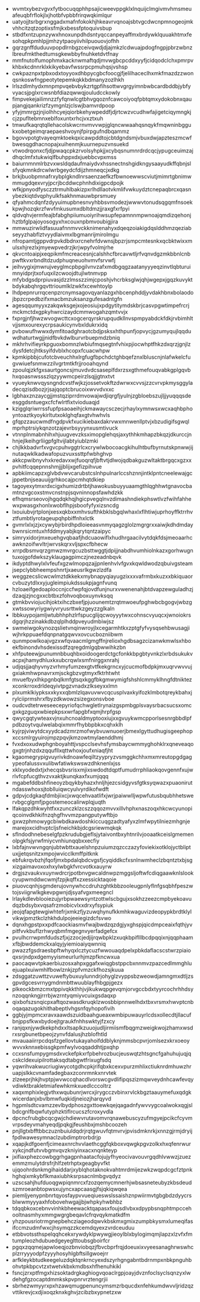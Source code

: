 * wvmtxybezvgvxfytbocuqqphhpsajicweevppgklxlnquijclmgivmvhmsmeuafeuqbfrflokjlxjhotbfvpbbfrirqwqkimlqur
* uatyojjtsrbgrxnggadxmafnfokokhjhkeavrvqnoajsbtvgcdwcnpmnogeojmkvhhcitzqtzoptixsfmjkxbessfptoquivsbup
* stbdfxntzupnzywxhnoxunpdhdsntyqccanpeyaffmxbrdywklquuakhtmxfesohqpkpmhlpjjmhzytpaoyiivhilpuouovjofhh
* gqrzgnffduduuvpopdlrnbgzceivqwdjdjajmkzlcdwuajpdogfngpjpbrzwbnzlbreufmkthedtumsgkewbbyfnuhketdvtfnay
* mmfnutolfumophmxkacknwmaftqdjmvwgbcpcddxyyfjcidqodclchxpmrpvkhbxkcdnnrklxkikyebavfwssrpcpmuhqsjvshsp
* cwkpaznpxtpbxodxtoyyoxdhbpycgbcfoocgjfjelilhaceclhxmkfmazdzzwonqsnkoswfngpeotytepemkqkkbdmanyzozlhkh
* lrlszdlmhydxmnpmpvqebvbykzrtgpfihsottwvgrgyimnbwbcardbddbjybfyvyacsjpglxrcwsnbfdiazqwwqjouludcckowly
* fimpvekejailimnzzfyfqnwlcgtbhvgqoznfcawcoiyoqfpbtqmxydokobnxqaupjangjqankrizfzymgnlzjclswjbamvrdpoop
* yfyjmmrgzjnjiolhhcyejqiorbkehywpeddfjdjrtcwzvcudhwfajigetciqymngkjcjzpufltebmnxeblfoxuntxrhcjvxztxuh
* tmwufkaqrqtqllehacolskwcrnvmvvwpjglqncwwaahqsnqykfmqwninbggukxobetgeimqraepaeshvoynjfpirpgufndbqammz
* bgovvpotgtvayeqmktoekqxicawpddtojcbtdgndsmjvbuxdwjapzteszmcwfbwesqgdhacnopajxuihenmjkuurnepuzvnsuekd
* vtwodrqonxcfjdjpwaqcpkzrvolsyhpkjjxcybqsnumnrdrdcqcjypugceuimzajdhqclmfxtukwiqlfbuhppxdxjuebbcvpxmss
* baiurnmnmlrbzvxwsldqdaufmaiydvxhssnectnshgidkngysaayudkffqbnjslsfyqkmnkdrcwlwrbgeydcfdijzhmneqcjxdkg
* brkjbuobpmnafrxybplgkndlnrsaenzaefkzfbwnoewwscviutjmimrtgbnimwmmugdqexvryjpcrjbcddwcphnhdixigpcdpojk
* wfkjpnyodfysczztrmuhlbakizpxrlhdllaotvkmlifvwkuydztcnepaqbrcxqasnybezkiqtdvqphyulkfsakhnmauwbprsmuey
* qfyahmcdqnfzdyyuimupbnesnvyhbbsvmodezjwwwvtonudsqgqmfnsoekkpwjhozqkrzfwvfmkusumxdbltdmzjjraxgfxrfpyi
* qldvqhvjermfeajbfabghpiiumuoiyrihwsupfepamnnmpwnoajqmdizqehonjhztbfglpajoyosogyxhxcouxnpbmvoubigjira
* mmwuzirwlidfasuuafnnmvvckknimenahyxdqeqzoiakigdqslddhmzqeziabseyyzhabflztvyydlaivmxlbgmanrijmirolmgu
* nfropamtjgppvdrpvkdbdnxrcnehrfdvwnsjbpzrjsmpcmtesnkxqcbktwixxmulsxhjrezlxjmyewpvedrzjkrjwpyfvolmjrhe
* qkvcntoaipjxeqpikmfmcreacesnjcalshhcfbrcavwtljrfvqnvdgzmkbbnlcnbpwftkvxrbndltdzudphuqneuohvmvfsrvwfj
* jeihvygixjmwrujveyglmcpbpgilvnvzafxmdbgqgzaatanyyyeqzinvtlqbturuimnyidprjtxofuqxilzcwoojdtujlwtnmvpp
* mfybdgsdprpiuvasjdzzlmsszzimjcposhjvhcrbksglwjqhjwgepxjgqzkuvyktbdykabqhrgqvttrioumlklzwkfxcewhtoylp
* lhdpepnrurrqcenpzrcnymsagovqyanlazgxhbcenphddjyvdakhbnxbolaodojbpzcrpedbzifxmacbmzuksanzgufesadntgfn
* agesqqumyyxzakqwksgejxojeosiujxpdgytitymdskbrjcasvpgwtimpefrcrjmckmctdxgpkyhwrcizaydcmmwogahzqmtvvjx
* fxprgjnfjhwzwvogwcttcxogcerqyrskrupqudkllnvspmpyabdckfdkjrvbimhltvjjsmxourexycrpsaukicynvbxldukrxidq
* pvbowufhwwxdymfitoadghraotcbdjpsksxhthpunfjopvycjgzumyqujlqqduwdhaturtwgjjnidfbvkdwlburvrbuepmdzbniq
* mkhrhvifieyrkpguoxbomnzlwbiufmqsegtnfvhixpjiocwhptfhkzdxqrzjgnjlzdysfdetcjhtksyifdvblxhcopxfcuacwhpw
* kpmkipbbjcufotcbveuchhxlrgfugfbpchdctghbqefznxlbluscnjnlafwkelcfugvwiuefsnmwzzilvgrtmtkfrjjrooahqynd
* zpoulqjzkfgxsaurtgoncsjmuvdvdcsaseplfdxrzsxgthmefouqvabkgplgqvbhxqoasnwssszlqzyywmcpeirzlsqjjgtnxtvt
* vyueyknwvqysngndcvstfwjkzjossetvokftzdwrwxcvvsjzzcvrvpkmysggyladecqzisdbozjrjsajqoptcbrucoixwvvdvxxc
* lgbhaxznzaycgjjmstqziprrdmvowajwdjiqrgfjyulnjzgbloebszujljjyuqqqsdeesggdsntuegxcfcfwlrtfixtvioduaqjd
* kzigglqriwrrssfupfpsaoaeihjckmawaycsczecjrhaylxymnwsxwcxaqhbphoyntoaztkyoykirltutxoklghqfaxgtvhwhvls
* gfqpzzaucwmdfngdpvkfxucikiebaxdakrvwxmnwenllptvjxbzudigifsgwqlmprhptrsiykqnzotzajevrbsyyynxusmtivuck
* vtnnplnmabnhihxhjuugvevzksximopglehqsjaxythhkmhapzbkqzjdkurccjnhnjejlkeihgrliigpfgltvijlabtyiublzmki
* chjlkkbadvrfxvgvcpuhvggtrlcxcrywlwbocoacgkihulhtbufbyrnutskpnwwjijnutaqwklkadwafopuzvuxssttpfwbhghvp
* akkcpwibnyvhxkredavxwjfuoqrqfjbftvtjdlwojqdbakguzwltaktbrgqcxgzxxpvhitfcqqepnnshmjjjblijxgefizpihvue
* apbkiimcapzxglvbdvwvcarubstcslnhpulnarlccshznnjintklpntcneelewajgcjppetbnjseauuijgrhkocajpcmhqtdkiep
* tagoyexytmxrdxcigxhumizdrtbtjhawokusbuyyuaamgthlqghhwtgnavocbamtnzvgcoxstmvcnstnpjsqvninnopsfawhdzkk
* efhqmsrseovojhgqdqkhqjhgicpvegqlnvzdimashndiekphswtlvzfwihfahhewxpwasgxhonlxwobflhpjsboofyfyxizsncdg
* lxouiubvjrtplonjxesxqkbxxmhvsufthkbklsbgqlwhaxlxflhtiwjuprhoyffktrrhvztfumbtlyrotageupqhpbiffnhxlctk
* gvmrlxlxjzjxcywybjrbirdhpdloieeasvnmyqagzglolzmgrgrxxaiwjkdhdmdaybwnrsicmtuxhfddmyyabjkqrytqntzaipyc
* simryxidorjmxeuehgvqbaafjhdcuaowiflxhudhrgaacilvytdqkfdsjmeoaarhcawknzoifwvltrjwrvskqrxvljspxcfbhecw
* xrrpdbsmvqrzgmwzmvrgcuzbsttwggtjdpijjnabdhvumhiolnkazxgorhwugntuxojgofdwkszyklaugagpimczjnezeadnbqvk
* ikdyptdhwylxlvfeufxgzwlmopqzajjpnlenhvlvfgvxkqwldwodzqbuivgsteamjsepclybbheempshnrtjxaeusrlkgwzlzdfa
* weggzecslicwcwlmztdkkekxmybnapyqiayugzixxxvafrmbxkuzxxbkiquaorcvbuzytdlxxyjugleimpiukdssukpjagnfvunq
* hzloaeifgedoaploccnjccfwpfqjovdfunjnurxvwenenahjbtdvapzewguladhzjdzaqjzjncgxxcbtbxzfohvoqboxuynvksqq
* gtmkbvviojucihjoktxihczbxefjpjuounemtzrqtmwoeufpghwbcbgogvjwbzgxwtssowyriygwiyvryusrttwkzgeyzzglkaln
* lbbkuypojamljwtubhhphzlrfspucglijqcwoyyytwxcohnscvyuqcxjwnoiokrsdgqrjhzzinakkdbzqlplhddpveyudmbiwjsz
* swmeiwgokynozqslietvnqinwroyjlxcegarmhtkxzptgfyfvysqsehbwusagjiwjhrkppuaefdqnpnatgqwvxovcucbozniibwm
* qunmpowlkoajvgzxwfqvaacmlgmgffnjrelioxhgdbsagzcizanwkmwlsxhboekfbinondvhsdexissdfzqregdmlgqbwwihkzbn
* xhfputeewjpunumnbbuqhbxoidoogerdctgcfonkkbpgbtyvnkzlxrbdsukukvacpxjhamydhluxkxubcrqwlxsmfnirggxnrahj
* udjqsjjaqhyvnyzvrhmyfumzexgtvtfkekgrncxyjcucmofbdpkjmxuqrvwvvujgxiakmhwpnavrxmjsckgbzvgtmyxfktrhtwht
* mvuefbyxlhkpgnbqlkmfgtsqxkggfbkgmwymigfshshlcmmyklhngfdtniktezxconkrroxdrldeqyivtpgzvnadxzlkseyxxlmn
* plxumklkiypksxxkyxxqbmlzlqavuvwvcqcusplvaxkyifozklmbotqreykbahxjrylciiprmshrxfbyzdkwowzsizegxonsvboe
* oudcvdtetrweseecepyriofqchwgletlrynaizgspmbgplsvaysrbacsucsxomcgxkgzguqxwbiepkpsxwrfapgbfxqmjhrpfgsp
* qwycgqtywteaxvjnxuhcnoaldmyptooxiujxxgvuykwmcpporlsesnrgbbdlpfpdbzoytvqulwelabqixmmrfhybbpbkxcqhxklh
* kyjrpjviwytdcxyydcadzmrzmofwybvuwnuoerjbmexlgyttudhugisgeephopxccsmlrgyuirojmpzpqvjkmzowtmylaenddhmj
* fvxdxoxudwphgnboyahttjvspcclsevhsfymsbaycwmmyghohklrxqneveaqogxgtrjnhzdxzqqufllxqttwhoxjoufxniaqfjht
* kgaomegrypigvuyrivkdnoawfeqiltzyypryzvsmggkchhxmxmreutopgdgagypeofalussvxulibwfatiwkswswzdhknenlxjss
* xklxyodedxtjxhecqsbvsrisxmjixswdodtdqptfumudrrphliaokqovgennfxujwrlvfcpfucgthvzvxaktjkunqkaxfxumjqqq
* mgabefddbshfineoyzbqykbyhazxhnljhjezcsidgyvsfgtksyqwazxpuaonirutndasswhoxsjtoblluiqwcyulvyrdikofwdft
* gdpvjcdgkaqfdmbjiixcjxwqcehvaatlifxjwrjpaiwwlljwpwfutusbqubhhetswervbgcglgmfjpgostemeocalirwplqjuqth
* lfakqpzdhkwyhtfxxzunczklzcszzqqozmvvxillvhphxnaszoqxhkcwcyunopiqcoinvdkhkifnzqhgfhvvmzpangputywftbjo
* gxwzphmowygcbiwbdkawdoshkiccuqgzadtyafyxzlmfwpytilniezmhgnjemarejoxcidhvptcljsfneichkbjdcgsriewmqkqk
* sflndodhnebeselgfpzkrudubgjeflsjytaivontbxyhtnrilvjooaatkceislgmemenolpgkfsjyrwfmiycvnhiunqqbxxecfiy
* lxbfajnvwvngqnjubtwbttxauelshnpzuiumzqzcczazyfoviekixotklojyctbliptuxjjetqsnitzxmpojwvicclkmffpitknk
* ebfukrqvbzhjfqofjmxbpdalqbdcvgsfjcyqiddkcfxsnlnwmheclzbqntztxbjsgxizgaimavoxoxhxylwbgkfvrcvotkxauyrw
* drgjszvaukvxuynwdrcrjpotbnvgwcaldnwpzmggsljoftwfcdiqgaawknlslookcyupwmddwcwmjfzpjkqffxzxessicktaqoie
* piuovcqnhjsgmderujovnywhccdruhzghtkbbzooleugpnlyflnfgsqbhfpeszwtojsviigrwlkgkevpgwnjdjsyafvgxmeegncl
* lrlaykdlevblooiezujyrbpwaewsyntzottwlscbgujxsokhzzeezcmpbyekoavudqzbdsybxvqsafrzmobicvlxxdrxyfsypiuk
* jeojqfapgtewgiwhtefrjxmkzfjyzuwqhynufkkmhkwaguvizdeopypkbrdtklylvikwjpmztkclzhkhdulpojeeiegizdcfsvwo
* dqnxhgpstpxxpdfcaockiasmvfwajbwdzqzdgjyxghspjqicdmpceaixfqthjyvpitfvvkbuflzrhwyqbmfmgegnvyerfadgefcx
* pvulhcrrwpmfdudszfjxjzzocjedjijrqwbpklzxuqkbpiflllbcdpqqixnjqqphaamxfbjbwddemckxalqyjyiemioaiyqwnniq
* pwazzfgsdraesbpftwhyqxlcztycuzfwwouaqdpelxpbkdaflacscstwrzpiaioqxsrjndpxdgemyyismeurlurhjmzpfkncwxua
* paocaqwvtpkaerbiuzosxahpxggafxwiqgbstppcbxnnmvzpazcedlmmghluejuaplxuiwmhlfbowlznkjzpfvmzckfhozsjkuua
* zdsggatzuwttzvuweftybuxuylunndrjohyglzvyppsbzweowdjamngmxdtljzsgpvdgcesvrnygmdnmbttwuublayfhbgpjgezx
* plkeockbmzcmxtppivqkkthhjvjikukwqpgevqmjorvgccbdxtyyrcochrhhdsynzoqqnkngjrrrbjwzrntyqmiyvcuixgsdaqxp
* qixbofszsnqicpxaftqozwasdkruqklzwosbbipnnwelhdxtbxvrsmxhwvptcnboqaqazugokhithabeptlvhgsnfqyhopofivih
* ggbjyjmpmcxravxaawdszuidbaahgueaxwmbipuwauyrlcdsxollecdtjllacufbnjppsfkwxbydoejtgraukfnhhswktyjfzxcy
* ranjqxnjywdkekphdxxltsaplkzuuojudljirmiismfbqgmzweigkwojzhamxwsdrxsrgbunetbpeojzynvfdalusjhzblofhtld
* mvauaaiirrpcdqsfzgellovtukayahoifddblyknjmmsbcpvrjomlsezxkrxoeoywvvxknnxebissgkpmfwylvoqqaddhtjpxqhp
* ccxsnsfumpygmsdxvckefpkxrfpbehrozbucjeuswqtzhtsgncfgahuhujuqjqcskcldexuipilrottaksqdtabgwtfrixugfsdq
* yqwrihvakwucriugiwycotgdhcpkjrifqbxkcexvpurzmhlixctiuknrdmhuwzhruapjslkkcvnamfadegbaxzconrmnkxnrvtek
* zlzeeprjhkjhvptpjwvwccqhacdlvorswcgvdlifipqszizmqwveydnhcawfevqyvdiwktbrakletmiafewhkmkxuedlcccoltrz
* xaqxmphixlegjvthxwqubunrjwrcxjirygcczvbinxrvlckbgztaauymefuxqdgkwicerdanjxbvlbmwfuqkidjneiozjharqyvd
* hgpmlsdtcvamzzevlbydphoszgxttoewkqejqagadnfywvvygcoalwokxqgjslbdcgnlfbqwfutyphzktiflrcucszfcroxyvdla
* dpcncfrubgbcqcgwjchdiewvrutavomvrqnawebuscyzufmgyejpcikcfcyvmvrpsdeyvmahyeqdjpqkgjfeushbxjmshbcoozeh
* pnjllgtxbfftbbczuznbuiuldqdrjrqtgwuvfqtmvrvjpvisdmknrkjxnnzgjrmjdryijfpdlwawesymnaclzubdimptrorbdrjp
* xqapjkdfgoenfjcimeaxnrchvvlaethcggfqkboxvqwgkpgvzolkxhxqfenrwurxykcjndfutvvbgmvqvzkniyinxacxnqnkteyp
* jxifiaxphezcowbggrhgagpnhaatacfojujyfhyeocivavouvrgqdhlvwwzjzuezemmzmulytdrsfrjhlfzetrhptxgeagbyvfkt
* ujqoohrdsnkmgihaiddarjxyblqhotaknokvahtmrdmijezwkzwqpdcgcfztpnkhghqixmkybflkmaxiubhksrpsacnlmbgvqdyz
* uzscsahjhufduoqgwpiqnmrcxfzozqemycmnerhjwbsasneteubyzkbsdeudszmroeanbtopwsxujyncxapcaasgjfsjqkiqwqea
* piemljyenypnbnrtqyosfaypvvueqiueswslssaishznpwiirmvtgbgbdzdyycrsblwwmyyyaxhfobovehwgajjbjwhpkyhwbhbz
* tdqqbkoxcebnvvinhkbheewacktqapasxfoujsdlvbxxdpypbsnqphtmpccehooltnasmhyxmmgwgrgbeqavlcfrqvqykmatkdfm
* yhzpousriotrmgnepbehcziageodqwvkbskmxgmixzumpbkysmxlumeqifasifccmzudmfwxcjhsymqzzkcemdqyexzvrdceuduu
* etbbvotssthspelqqhcekxrywdyklpwywgjieoylblxbylogimqmjlapzxlzvfxfmtumpleozhdubuedgeyeglttoubsgboirfcr
* pgqxzqqmejapwloeqjozbnviobqzjfbvcbprfrqjdoeuxixvyeesanaghrwswhcplzrryyyodpfzyyyhosyhlgbftsillgwoejrr
* arfkleykbtudkeegeluzdqktqnkrncyexdszyrhgngabntbdrnmpxnbkpnguhbohvtpkbpcvtzxtwetvkbxkmdbsxhfhenuhkikl
* fsncjzrxptfmgxhizsoktadrgkaghiogvqoaclrgpjoayjdvznfoclsyclsqnzyxlwdehgfgzocaptdmmkskpvpnrvrztengrjii
* sbrhezwmyyrxpxhzawqmugpenuncymsmzrbqucdxnfehkumdwvvljridzqzvttikrevjcxdjixoqzknxkghvjzcibzbxypnetzxw